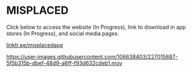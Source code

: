 # MISPLACED
Click below to access the website (In Progress), link to download in app stores (In Progress), and social media pages.

[linktr.ee/misplacedapp](https://linktr.ee/misplacedapp)


https://user-images.githubusercontent.com/106638403/227015887-5f5b315b-dbef-48d9-a6ff-f93d632cdeb1.mov

